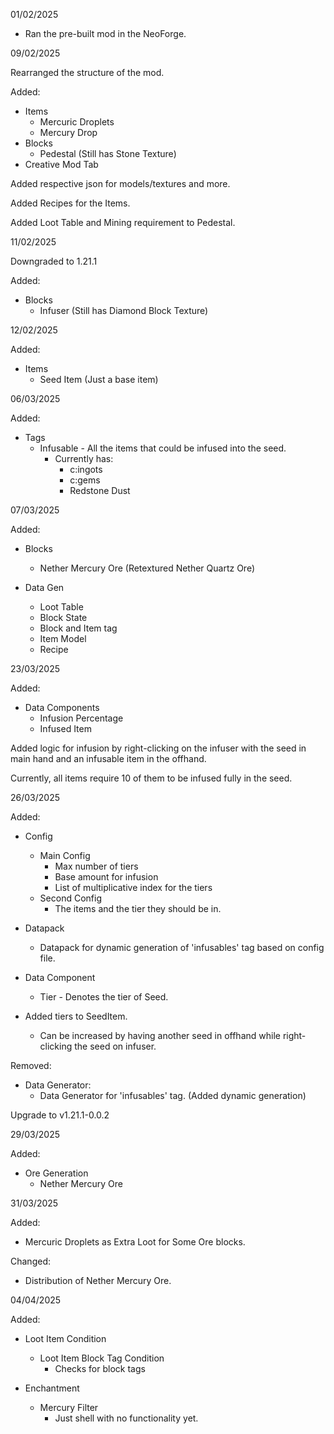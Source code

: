 01/02/2025
* Ran the pre-built mod in the NeoForge.

09/02/2025

Rearranged the structure of the mod.

Added:
* Items
    * Mercuric Droplets
    * Mercury Drop
* Blocks
    * Pedestal (Still has Stone Texture)
* Creative Mod Tab

Added respective json for models/textures and more.

Added Recipes for the Items.

Added Loot Table and Mining requirement to Pedestal.

11/02/2025

Downgraded to 1.21.1

Added:
* Blocks
    * Infuser (Still has Diamond Block Texture)

12/02/2025

Added:
* Items
    * Seed Item (Just a base item)

06/03/2025

Added:
* Tags
    * Infusable - All the items that could be infused into the seed.
        * Currently has:
            * c:ingots
            * c:gems
            * Redstone Dust

07/03/2025

Added:
* Blocks
    * Nether Mercury Ore (Retextured Nether Quartz Ore)

* Data Gen
    * Loot Table
    * Block State
    * Block and Item tag
    * Item Model
    * Recipe

23/03/2025

Added:
* Data Components
  * Infusion Percentage
  * Infused Item

Added logic for infusion by right-clicking on the infuser with the seed in main hand and an infusable item in the offhand.

Currently, all items require 10 of them to be infused fully in the seed.

26/03/2025

Added:
* Config
  * Main Config
    * Max number of tiers
    * Base amount for infusion
    * List of multiplicative index for the tiers
  * Second Config
    * The items and the tier they should be in.

* Datapack
  * Datapack for dynamic generation of 'infusables' tag based on config file. 

* Data Component
  * Tier - Denotes the tier of Seed.

* Added tiers to SeedItem.
  * Can be increased by having another seed in offhand while right-clicking the seed on infuser.

Removed:
* Data Generator:
  * Data Generator for 'infusables' tag. (Added dynamic generation)

Upgrade to v1.21.1-0.0.2

29/03/2025

Added:
* Ore Generation
  * Nether Mercury Ore

31/03/2025

Added:
* Mercuric Droplets as Extra Loot for Some Ore blocks.

Changed:
* Distribution of Nether Mercury Ore.

04/04/2025

Added:
* Loot Item Condition
  * Loot Item Block Tag Condition
    * Checks for block tags

* Enchantment
  * Mercury Filter
    * Just shell with no functionality yet.